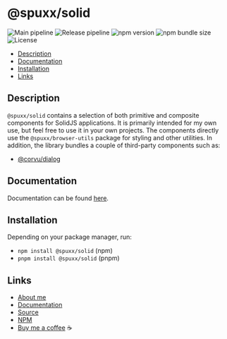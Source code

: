 # @spuxx/solid

![Main pipeline](https://github.com/spuxx-dev/jslibs/actions/workflows/main.yml/badge.svg)
![Release pipeline](https://github.com/spuxx-dev/jslibs/actions/workflows/release_solid.yml/badge.svg)
![npm version](https://img.shields.io/npm/v/%40spuxx%2Fsolid)
![npm bundle size](https://img.shields.io/bundlephobia/min/%40spuxx%2Fsolid)
![License](https://img.shields.io/github/license/spuxx-dev/jslibs)

<!-- vscode-markdown-toc -->

- [Description](#Description)
- [Documentation](#Documentation)
- [Installation](#Installation)
- [Links](#Links)

<!-- vscode-markdown-toc-config
	numbering=false
	autoSave=true
	/vscode-markdown-toc-config -->
<!-- /vscode-markdown-toc -->

## <a name='Description'></a>Description

`@spuxx/solid` contains a selection of both primitive and composite components for SolidJS applications. It is primarily intended for my own use, but feel free to use it in your own projects. The components directly use the `@spuxx/browser-utils` package for styling and other utilities. In addition, the library bundles a couple of third-party components such as:

- [@corvu/dialog](https://corvu.dev/docs/primitives/dialog/)

## <a name='Documentation'></a>Documentation

Documentation can be found [here](https://spuxx-dev.github.io/jslibs/solid).

## <a name='Installation'></a>Installation

Depending on your package manager, run:

- `npm install @spuxx/solid` (npm)
- `pnpm install @spuxx/solid` (pnpm)

## <a name='Links'></a>Links

- [About me](https://spuxx.dev/)
- [Documentation](https://spuxx-dev.github.io/jslibs/solid)
- [Source](https://github.com/spuxx-dev/jslibs)
- [NPM](https://www.npmjs.com/package/@spuxx/solid)
- [Buy me a coffee](https://buymeacoffee.com/spuxx) ☕️
